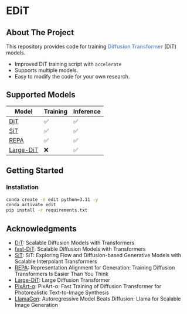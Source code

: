 # EDiT

## About The Project

This repository provides code for training **<font color="#7799CC">Diffusion Transformer</font>** (DiT) models.

- Improved DiT training script with `accelerate`
- Supports multiple models.
- Easy to modify the code for your own research.

## Supported Models

| Model | Training | Inference |
|-------|----------|-----------|
| [DiT](https://github.com/facebookresearch/DiT) | ✅ | ✅ |
| [SiT](https://github.com/willisma/SiT) | ✅ | ✅ |
| [REPA](https://github.com/sihyun-yu/REPA) | ✅ | ✅ |
| [Large-DiT](https://github.com/Alpha-VLLM/LLaMA2-Accessory/tree/main/Large-DiT-ImageNet) | ❌ | ✅ |

## Getting Started

### Installation

```bash
conda create -n edit python=3.11 -y
conda activate edit
pip install -r requirements.txt
```

## Acknowledgments

- [DiT](https://github.com/facebookresearch/DiT): Scalable Diffusion Models with Transformers
- [fast-DiT](https://github.com/chuanyangjin/fast-DiT): Scalable Diffusion Models with Transformers
- [SiT](https://github.com/willisma/SiT): SiT: Exploring Flow and Diffusion-based Generative Models with Scalable Interpolant Transformers
- [REPA](https://github.com/sihyun-yu/REPA): Representation Alignment for Generation:
Training Diffusion Transformers Is Easier Than You Think
- [Large-DiT](https://github.com/Alpha-VLLM/LLaMA2-Accessory/tree/main/Large-DiT-ImageNet): Large Diffusion Transformer
- [PixArt-α](https://github.com/PixArt-alpha/PixArt-alpha/): PixArt-α: Fast Training of Diffusion Transformer for Photorealistic Text-to-Image Synthesis
- [LlamaGen](https://github.com/FoundationVision/LlamaGen): Autoregressive Model Beats Diffusion: Llama for Scalable Image Generation
